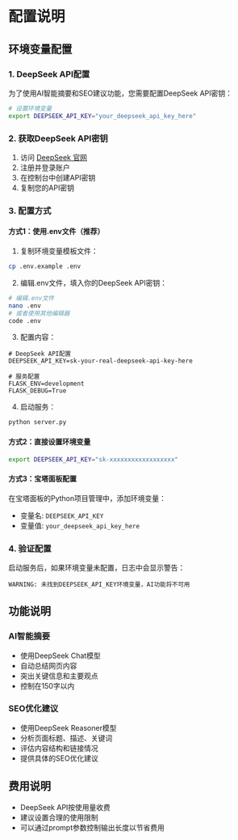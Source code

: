 # 配置说明

## 环境变量配置

### 1. DeepSeek API配置

为了使用AI智能摘要和SEO建议功能，您需要配置DeepSeek API密钥：

```bash
# 设置环境变量
export DEEPSEEK_API_KEY="your_deepseek_api_key_here"
```

### 2. 获取DeepSeek API密钥

1. 访问 [DeepSeek 官网](https://platform.deepseek.com/)
2. 注册并登录账户
3. 在控制台中创建API密钥
4. 复制您的API密钥

### 3. 配置方式

#### 方式1：使用.env文件（推荐）
1. 复制环境变量模板文件：
```bash
cp .env.example .env
```

2. 编辑.env文件，填入你的DeepSeek API密钥：
```bash
# 编辑.env文件
nano .env
# 或者使用其他编辑器
code .env
```

3. 配置内容：
```
# DeepSeek API配置
DEEPSEEK_API_KEY=sk-your-real-deepseek-api-key-here

# 服务配置
FLASK_ENV=development
FLASK_DEBUG=True
```

4. 启动服务：
```bash
python server.py
```

#### 方式2：直接设置环境变量
```bash
export DEEPSEEK_API_KEY="sk-xxxxxxxxxxxxxxxxxx"
```

#### 方式3：宝塔面板配置
在宝塔面板的Python项目管理中，添加环境变量：
- 变量名: `DEEPSEEK_API_KEY`
- 变量值: `your_deepseek_api_key_here`

### 4. 验证配置

启动服务后，如果环境变量未配置，日志中会显示警告：
```
WARNING: 未找到DEEPSEEK_API_KEY环境变量，AI功能将不可用
```

## 功能说明

### AI智能摘要
- 使用DeepSeek Chat模型
- 自动总结网页内容
- 突出关键信息和主要观点
- 控制在150字以内

### SEO优化建议
- 使用DeepSeek Reasoner模型
- 分析页面标题、描述、关键词
- 评估内容结构和链接情况
- 提供具体的SEO优化建议

## 费用说明

- DeepSeek API按使用量收费
- 建议设置合理的使用限制
- 可以通过prompt参数控制输出长度以节省费用 